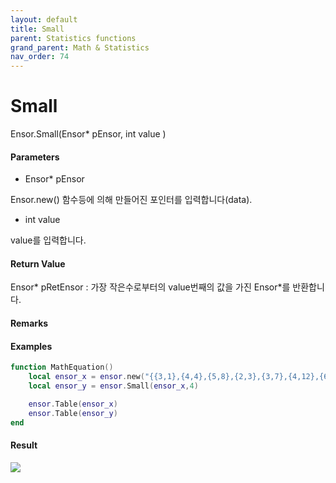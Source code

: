 ```yaml
---
layout: default
title: Small
parent: Statistics functions
grand_parent: Math & Statistics
nav_order: 74
---
```


# Small

Ensor.Small\(Ensor\* pEnsor, int value \)

#### Parameters

* Ensor\* pEnsor

Ensor.new\(\) 함수등에 의해 만들어진 포인터를 입력합니다\(data\).

* int value

value를 입력합니다.

#### Return Value

Ensor\* pRetEnsor : 가장 작은수로부터의 value번째의 값을 가진 Ensor\*를 반환합니다.

#### Remarks

#### Examples

```lua
function MathEquation()
	local ensor_x = ensor.new("{{3,1},{4,4},{5,8},{2,3},{3,7},{4,12},{6,54},{4,3},{7,23}}")
	local ensor_y = ensor.Small(ensor_x,4)

	ensor.Table(ensor_x)
 	ensor.Table(ensor_y)
end
```

#### Result

![](/StatisticsAPI/SmallResultTAble2.png)

